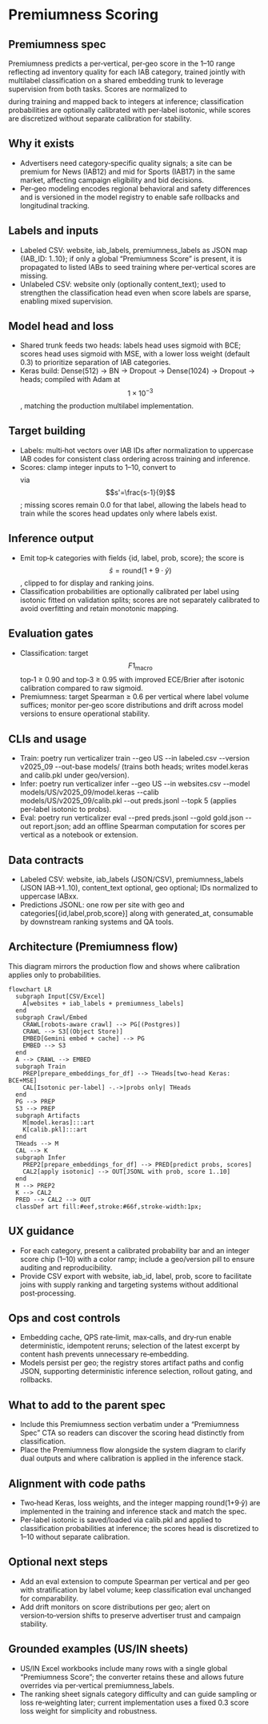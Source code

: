 # Premiumness Scoring

## Premiumness spec
Premiumness predicts a per‑vertical, per‑geo score in the 1–10 range reflecting ad inventory quality for each IAB category, trained jointly with multilabel classification on a shared embedding trunk to leverage supervision from both tasks.
Scores are normalized to $$$$ during training and mapped back to integers at inference; classification probabilities are optionally calibrated with per‑label isotonic, while scores are discretized without separate calibration for stability.

## Why it exists
- Advertisers need category‑specific quality signals; a site can be premium for News (IAB12) and mid for Sports (IAB17) in the same market, affecting campaign eligibility and bid decisions.
- Per‑geo modeling encodes regional behavioral and safety differences and is versioned in the model registry to enable safe rollbacks and longitudinal tracking.

## Labels and inputs
- Labeled CSV: website, iab_labels, premiumness_labels as JSON map {IAB_ID: 1..10}; if only a global “Premiumness Score” is present, it is propagated to listed IABs to seed training where per‑vertical scores are missing.
- Unlabeled CSV: website only (optionally content_text); used to strengthen the classification head even when score labels are sparse, enabling mixed supervision.

## Model head and loss
- Shared trunk feeds two heads: labels head uses sigmoid with BCE; scores head uses sigmoid with MSE, with a lower loss weight (default 0.3) to prioritize separation of IAB categories.
- Keras build: Dense(512) → BN → Dropout → Dense(1024) → Dropout → heads; compiled with Adam at $$1\times10^{-3}$$, matching the production multilabel implementation.

## Target building
- Labels: multi‑hot vectors over IAB IDs after normalization to uppercase IAB codes for consistent class ordering across training and inference.
- Scores: clamp integer inputs to 1–10, convert to $$$$ via $$s'=\frac{s-1}{9}$$; missing scores remain 0.0 for that label, allowing the labels head to train while the scores head updates only where labels exist.

## Inference output
- Emit top‑k categories with fields {id, label, prob, score}; the score is $$\hat{s}=\text{round}(1+9\cdot \hat{y})$$, clipped to  for display and ranking joins.
- Classification probabilities are optionally calibrated per label using isotonic fitted on validation splits; scores are not separately calibrated to avoid overfitting and retain monotonic mapping.

## Evaluation gates
- Classification: target $$F1_{\text{macro}}$$ top‑1 ≥ 0.90 and top‑3 ≥ 0.95 with improved ECE/Brier after isotonic calibration compared to raw sigmoid.
- Premiumness: target Spearman ≥ 0.6 per vertical where label volume suffices; monitor per‑geo score distributions and drift across model versions to ensure operational stability.

## CLIs and usage
- Train: poetry run verticalizer train --geo US --in labeled.csv --version v2025_09 --out-base models/ (trains both heads; writes model.keras and calib.pkl under geo/version).
- Infer: poetry run verticalizer infer --geo US --in websites.csv --model models/US/v2025_09/model.keras --calib models/US/v2025_09/calib.pkl --out preds.jsonl --topk 5 (applies per‑label isotonic to probs).
- Eval: poetry run verticalizer eval --pred preds.jsonl --gold gold.json --out report.json; add an offline Spearman computation for scores per vertical as a notebook or extension.

## Data contracts
- Labeled CSV: website, iab_labels (JSON/CSV), premiumness_labels (JSON IAB→1..10), content_text optional, geo optional; IDs normalized to uppercase IABxx.
- Predictions JSONL: one row per site with geo and categories[{id,label,prob,score}] along with generated_at, consumable by downstream ranking systems and QA tools.

## Architecture (Premiumness flow)
This diagram mirrors the production flow and shows where calibration applies only to probabilities.
```mermaid
flowchart LR
  subgraph Input[CSV/Excel]
    A[websites + iab_labels + premiumness_labels]
  end
  subgraph Crawl/Embed
    CRAWL[robots-aware crawl] --> PG[(Postgres)]
    CRAWL --> S3[(Object Store)]
    EMBED[Gemini embed + cache] --> PG
    EMBED --> S3
  end
  A --> CRAWL --> EMBED
  subgraph Train
    PREP[prepare_embeddings_for_df] --> THeads[two-head Keras: BCE+MSE]
    CAL[Isotonic per-label] -.->|probs only| THeads
  end
  PG --> PREP
  S3 --> PREP
  subgraph Artifacts
    M[model.keras]:::art
    K[calib.pkl]:::art
  end
  THeads --> M
  CAL --> K
  subgraph Infer
    PREP2[prepare_embeddings_for_df] --> PRED[predict probs, scores]
    CAL2[apply isotonic] --> OUT[JSONL with prob, score 1..10]
  end
  M --> PREP2
  K --> CAL2
  PRED --> CAL2 --> OUT
  classDef art fill:#eef,stroke:#66f,stroke-width:1px;
```

## UX guidance
- For each category, present a calibrated probability bar and an integer score chip (1–10) with a color ramp; include a geo/version pill to ensure auditing and reproducibility.
- Provide CSV export with website, iab_id, label, prob, score to facilitate joins with supply ranking and targeting systems without additional post‑processing.

## Ops and cost controls
- Embedding cache, QPS rate‑limit, max‑calls, and dry‑run enable deterministic, idempotent reruns; selection of the latest excerpt by content hash prevents unnecessary re‑embedding.
- Models persist per geo; the registry stores artifact paths and config JSON, supporting deterministic inference selection, rollout gating, and rollbacks.

## What to add to the parent spec
- Include this Premiumness section verbatim under a “Premiumness Spec” CTA so readers can discover the scoring head distinctly from classification.
- Place the Premiumness flow alongside the system diagram to clarify dual outputs and where calibration is applied in the inference stack.

## Alignment with code paths
- Two‑head Keras, loss weights, and the integer mapping round(1+9·ŷ) are implemented in the training and inference stack and match the spec.
- Per‑label isotonic is saved/loaded via calib.pkl and applied to classification probabilities at inference; the scores head is discretized to 1–10 without separate calibration.

## Optional next steps
- Add an eval extension to compute Spearman per vertical and per geo with stratification by label volume; keep classification eval unchanged for comparability.
- Add drift monitors on score distributions per geo; alert on version‑to‑version shifts to preserve advertiser trust and campaign stability.

## Grounded examples (US/IN sheets)
- US/IN Excel workbooks include many rows with a single global “Premiumness Score”; the converter retains these and allows future overrides via per‑vertical premiumness_labels.
- The ranking sheet signals category difficulty and can guide sampling or loss re‑weighting later; current implementation uses a fixed 0.3 score loss weight for simplicity and robustness.
